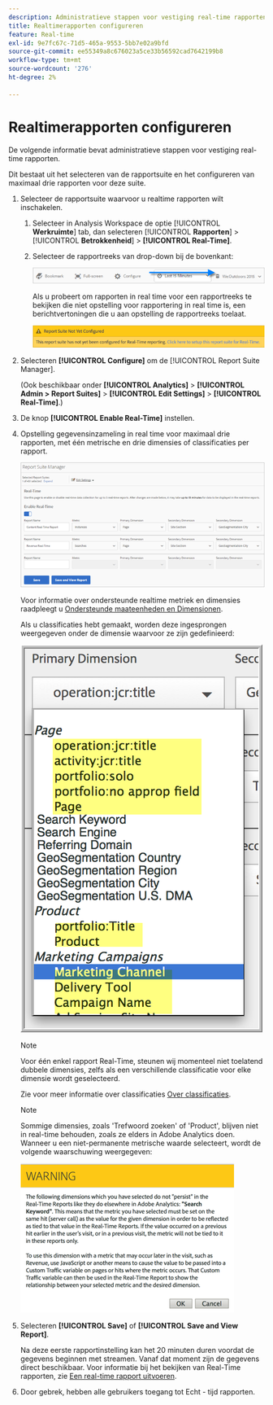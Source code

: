 ```yaml
---
description: Administratieve stappen voor vestiging real-time rapporten.
title: Realtimerapporten configureren
feature: Real-time
exl-id: 9e7fc67c-71d5-465a-9553-5bb7e02a9bfd
source-git-commit: ee55349a8c676023a5ce33b56592cad7642199b8
workflow-type: tm+mt
source-wordcount: '276'
ht-degree: 2%

---
```


# Realtimerapporten configureren

De volgende informatie bevat administratieve stappen voor vestiging real-time rapporten.

Dit bestaat uit het selecteren van de rapportsuite en het configureren van maximaal drie rapporten voor deze suite.

1. Selecteer de rapportsuite waarvoor u realtime rapporten wilt inschakelen.

   1. Selecteer in Analysis Workspace de optie [!UICONTROL **Werkruimte**] tab, dan selecteren [!UICONTROL **Rapporten**] > [!UICONTROL **Betrokkenheid**] > **[!UICONTROL Real-Time]**.

   1. Selecteer de rapportreeks van drop-down bij de bovenkant:

      ![](/help/admin/admin/c-manage-report-suites/c-edit-report-suites/realtime/assets/report_suite_selector.png)

      Als u probeert om rapporten in real time voor een rapportreeks te bekijken die niet opstelling voor rapportering in real time is, een berichtvertoningen die u aan opstelling de rapportreeks toelaat.

      ![](/help/admin/admin/c-manage-report-suites/c-edit-report-suites/realtime/assets/rep_suite_not_set_up.png)

1. Selecteren **[!UICONTROL Configure]** om de [!UICONTROL Report Suite Manager].

   (Ook beschikbaar onder **[!UICONTROL Analytics]** > **[!UICONTROL Admin > Report Suites]** > **[!UICONTROL Edit Settings]** > **[!UICONTROL Real-Time]**.)

1. De knop **[!UICONTROL Enable Real-Time]** instellen.
1. Opstelling gegevensinzameling in real time voor maximaal drie rapporten, met één metrische en drie dimensies of classificaties per rapport.

   ![](assets/real_time_admin.png)

   Voor informatie over ondersteunde realtime metriek en dimensies raadpleegt u [Ondersteunde maateenheden en Dimensionen](/help/admin/admin/c-manage-report-suites/c-edit-report-suites/realtime/realtime-metrics.md).

   Als u classificaties hebt gemaakt, worden deze ingesprongen weergegeven onder de dimensie waarvoor ze zijn gedefinieerd:

   ![](assets/classifications.png)

   >[!NOTE]
   >
   >Voor één enkel rapport Real-Time, steunen wij momenteel niet toelatend dubbele dimensies, zelfs als een verschillende classificatie voor elke dimensie wordt geselecteerd.

   Zie voor meer informatie over classificaties [Over classificaties](/help/components/classifications/c-classifications.md).

   >[!NOTE]
   >
   >Sommige dimensies, zoals &#39;Trefwoord zoeken&#39; of &#39;Product&#39;, blijven niet in real-time behouden, zoals ze elders in Adobe Analytics doen. Wanneer u een niet-permanente metrische waarde selecteert, wordt de volgende waarschuwing weergegeven:

   ![](/help/admin/admin/c-manage-report-suites/c-edit-report-suites/realtime/assets/warning_dimensions.png)

1. Selecteren **[!UICONTROL Save]** of **[!UICONTROL Save and View Report]**.

   Na deze eerste rapportinstelling kan het 20 minuten duren voordat de gegevens beginnen met streamen. Vanaf dat moment zijn de gegevens direct beschikbaar. Voor informatie bij het bekijken van Real-Time rapporten, zie [Een real-time rapport uitvoeren](https://experienceleague.adobe.com/docs/analytics/analyze/reports-analytics/t-running-report-types.html?lang=nl-NL).

1. Door gebrek, hebben alle gebruikers toegang tot Echt - tijd rapporten.
